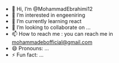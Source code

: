 - 👋 Hi, I’m @MohammadEbrahimi12
- 👀 I’m interested in engeeniring
- 🌱 I’m currently learning react
- 💞️ I’m looking to collaborate on ...
- 📫 How to reach me : you can reach me in mohammadebofficial@gmail.com
- 😄 Pronouns: ...
- ⚡ Fun fact: ...

<!---
MohammadEbrahimi12/MohammadEbrahimi12 is a ✨ special ✨ repository because its `README.md` (this file) appears on your GitHub profile.
You can click the Preview link to take a look at your changes.
--->
